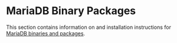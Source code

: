 # MariaDB Binary Packages

This section contains information on and installation instructions for [MariaDB binaries and packages](https://downloads.mariadb.org/mariadb/).